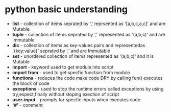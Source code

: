 # python basic understanding 
* **list** - collection of items seprated by ',' reprsented as '[a,b,c,a,c]' and are Mutable
* **tuple** - collection of items seprated by ',' represented as '(a,b,c)' and are Immutable
* **dic** - collection of items as key-values pairs and representedas '{key:value}' seprated by ',' and are Immutable
* **set** - unordered collection of items represented as '(a,b,c)' and it is Mutable
* **import** - keyword used to get module into script
* **import from** - used to get specfic function from module
* **functions** - reduces the code make code DRY by calling fun() executes the block of code 
* **exceptions** - used to stop the runtime errors called exceptions by using try,expect,finally without stoping exection of script
* **user-input** - prompts for specfic inputs when executes code 
* **'#'** - comment


